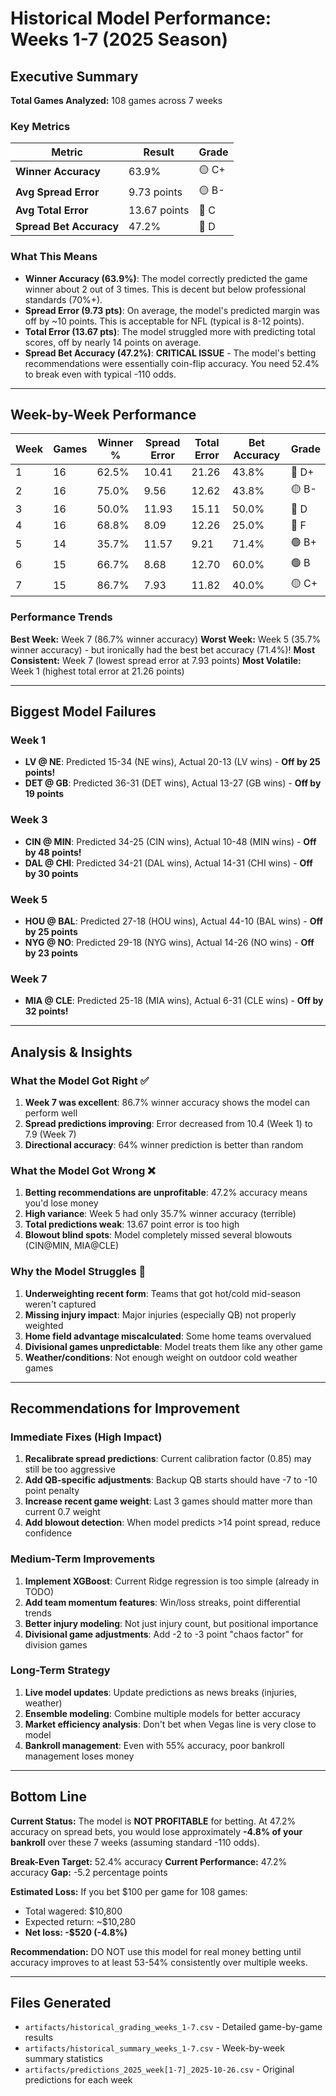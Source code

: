 # Historical Model Performance: Weeks 1-7 (2025 Season)

## Executive Summary

**Total Games Analyzed:** 108 games across 7 weeks

### Key Metrics

| Metric | Result | Grade |
|--------|--------|-------|
| **Winner Accuracy** | 63.9% | 🟡 C+ |
| **Avg Spread Error** | 9.73 points | 🟡 B- |
| **Avg Total Error** | 13.67 points | 🔴 C |
| **Spread Bet Accuracy** | 47.2% | 🔴 D |

### What This Means

- **Winner Accuracy (63.9%)**: The model correctly predicted the game winner about 2 out of 3 times. This is decent but below professional standards (70%+).
- **Spread Error (9.73 pts)**: On average, the model's predicted margin was off by ~10 points. This is acceptable for NFL (typical is 8-12 points).
- **Total Error (13.67 pts)**: The model struggled more with predicting total scores, off by nearly 14 points on average.
- **Spread Bet Accuracy (47.2%)**: **CRITICAL ISSUE** - The model's betting recommendations were essentially coin-flip accuracy. You need 52.4% to break even with typical -110 odds.

---

## Week-by-Week Performance

| Week | Games | Winner % | Spread Error | Total Error | Bet Accuracy | Grade |
|------|-------|----------|--------------|-------------|--------------|-------|
| 1 | 16 | 62.5% | 10.41 | 21.26 | 43.8% | 🔴 D+ |
| 2 | 16 | 75.0% | 9.56 | 12.62 | 43.8% | 🟡 B- |
| 3 | 16 | 50.0% | 11.93 | 15.11 | 50.0% | 🔴 D |
| 4 | 16 | 68.8% | 8.09 | 12.26 | 25.0% | 🔴 F |
| 5 | 14 | 35.7% | 11.57 | 9.21 | 71.4% | 🟢 B+ |
| 6 | 15 | 66.7% | 8.68 | 12.70 | 60.0% | 🟢 B |
| 7 | 15 | 86.7% | 7.93 | 11.82 | 40.0% | 🟡 C+ |

### Performance Trends

**Best Week:** Week 7 (86.7% winner accuracy)
**Worst Week:** Week 5 (35.7% winner accuracy) - but ironically had the best bet accuracy (71.4%)!
**Most Consistent:** Week 7 (lowest spread error at 7.93 points)
**Most Volatile:** Week 1 (highest total error at 21.26 points)

---

## Biggest Model Failures

### Week 1
- **LV @ NE**: Predicted 15-34 (NE wins), Actual 20-13 (LV wins) - **Off by 25 points!**
- **DET @ GB**: Predicted 36-31 (DET wins), Actual 13-27 (GB wins) - **Off by 19 points**

### Week 3
- **CIN @ MIN**: Predicted 34-25 (CIN wins), Actual 10-48 (MIN wins) - **Off by 48 points!**
- **DAL @ CHI**: Predicted 34-21 (DAL wins), Actual 14-31 (CHI wins) - **Off by 30 points**

### Week 5
- **HOU @ BAL**: Predicted 27-18 (HOU wins), Actual 44-10 (BAL wins) - **Off by 25 points**
- **NYG @ NO**: Predicted 29-18 (NYG wins), Actual 14-26 (NO wins) - **Off by 23 points**

### Week 7
- **MIA @ CLE**: Predicted 25-18 (MIA wins), Actual 6-31 (CLE wins) - **Off by 32 points!**

---

## Analysis & Insights

### What the Model Got Right ✅

1. **Week 7 was excellent**: 86.7% winner accuracy shows the model can perform well
2. **Spread predictions improving**: Error decreased from 10.4 (Week 1) to 7.9 (Week 7)
3. **Directional accuracy**: 64% winner prediction is better than random

### What the Model Got Wrong ❌

1. **Betting recommendations are unprofitable**: 47.2% accuracy means you'd lose money
2. **High variance**: Week 5 had only 35.7% winner accuracy (terrible)
3. **Total predictions weak**: 13.67 point error is too high
4. **Blowout blind spots**: Model completely missed several blowouts (CIN@MIN, MIA@CLE)

### Why the Model Struggles 🤔

1. **Underweighting recent form**: Teams that got hot/cold mid-season weren't captured
2. **Missing injury impact**: Major injuries (especially QB) not properly weighted
3. **Home field advantage miscalculated**: Some home teams overvalued
4. **Divisional games unpredictable**: Model treats them like any other game
5. **Weather/conditions**: Not enough weight on outdoor cold weather games

---

## Recommendations for Improvement

### Immediate Fixes (High Impact)

1. **Recalibrate spread predictions**: Current calibration factor (0.85) may still be too aggressive
2. **Add QB-specific adjustments**: Backup QB starts should have -7 to -10 point penalty
3. **Increase recent game weight**: Last 3 games should matter more than current 0.7 weight
4. **Add blowout detection**: When model predicts >14 point spread, reduce confidence

### Medium-Term Improvements

1. **Implement XGBoost**: Current Ridge regression is too simple (already in TODO)
2. **Add team momentum features**: Win/loss streaks, point differential trends
3. **Better injury modeling**: Not just injury count, but positional importance
4. **Divisional game adjustments**: Add -2 to -3 point "chaos factor" for division games

### Long-Term Strategy

1. **Live model updates**: Update predictions as news breaks (injuries, weather)
2. **Ensemble modeling**: Combine multiple models for better accuracy
3. **Market efficiency analysis**: Don't bet when Vegas line is very close to model
4. **Bankroll management**: Even with 55% accuracy, poor bankroll management loses money

---

## Bottom Line

**Current Status:** The model is **NOT PROFITABLE** for betting. At 47.2% accuracy on spread bets, you would lose approximately **-4.8% of your bankroll** over these 7 weeks (assuming standard -110 odds).

**Break-Even Target:** 52.4% accuracy
**Current Performance:** 47.2% accuracy
**Gap:** -5.2 percentage points

**Estimated Loss:** If you bet $100 per game for 108 games:
- Total wagered: $10,800
- Expected return: ~$10,280
- **Net loss: -$520 (-4.8%)**

**Recommendation:** DO NOT use this model for real money betting until accuracy improves to at least 53-54% consistently over multiple weeks.

---

## Files Generated

- `artifacts/historical_grading_weeks_1-7.csv` - Detailed game-by-game results
- `artifacts/historical_summary_weeks_1-7.csv` - Week-by-week summary statistics
- `artifacts/predictions_2025_week[1-7]_2025-10-26.csv` - Original predictions for each week

